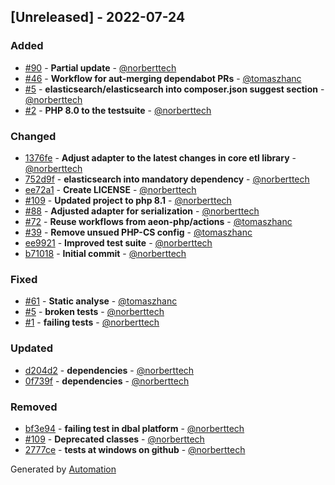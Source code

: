 ## [Unreleased] - 2022-07-24

### Added
- [#90](https://github.com/flow-php/etl-adapter-elasticsearch/pull/90) - **Partial update** - [@norberttech](https://github.com/norberttech)
- [#46](https://github.com/flow-php/etl-adapter-elasticsearch/pull/46) - **Workflow for aut-merging dependabot PRs** - [@tomaszhanc](https://github.com/tomaszhanc)
- [#5](https://github.com/flow-php/etl-adapter-elasticsearch/pull/5) - **elasticsearch/elasticsearch into composer.json suggest section** - [@norberttech](https://github.com/norberttech)
- [#2](https://github.com/flow-php/etl-adapter-elasticsearch/pull/2) - **PHP 8.0 to the testsuite** - [@norberttech](https://github.com/norberttech)

### Changed
- [1376fe](https://github.com/flow-php/etl-adapter-elasticsearch/commit/1376febcfc8c933c6db2a28261313eb625122f85) - **Adjust adapter to the latest changes in core etl library** - [@norberttech](https://github.com/norberttech)
- [752d9f](https://github.com/flow-php/etl-adapter-elasticsearch/commit/752d9f2196045369226eaa7f5160b55bc0dbf27d) - **elasticsearch into mandatory dependency** - [@norberttech](https://github.com/norberttech)
- [ee72a1](https://github.com/flow-php/etl-adapter-elasticsearch/commit/ee72a19f6f48de255ced2abce594d17eec15f1e4) - **Create LICENSE** - [@norberttech](https://github.com/norberttech)
- [#109](https://github.com/flow-php/etl-adapter-elasticsearch/pull/109) - **Updated project to php 8.1** - [@norberttech](https://github.com/norberttech)
- [#88](https://github.com/flow-php/etl-adapter-elasticsearch/pull/88) - **Adjusted adapter for serialization** - [@norberttech](https://github.com/norberttech)
- [#72](https://github.com/flow-php/etl-adapter-elasticsearch/pull/72) - **Reuse workflows from aeon-php/actions** - [@tomaszhanc](https://github.com/tomaszhanc)
- [#39](https://github.com/flow-php/etl-adapter-elasticsearch/pull/39) - **Remove unsued PHP-CS config** - [@tomaszhanc](https://github.com/tomaszhanc)
- [ee9921](https://github.com/flow-php/etl-adapter-elasticsearch/commit/ee9921694b99ee77ca4c047fe530e7832f9f78ac) - **Improved test suite** - [@norberttech](https://github.com/norberttech)
- [b71018](https://github.com/flow-php/etl-adapter-elasticsearch/commit/b710189a7399b0df5b253ae19abf63fc8b3c7e0f) - **Initial commit** - [@norberttech](https://github.com/norberttech)

### Fixed
- [#61](https://github.com/flow-php/etl-adapter-elasticsearch/pull/61) - **Static analyse** - [@tomaszhanc](https://github.com/tomaszhanc)
- [#5](https://github.com/flow-php/etl-adapter-elasticsearch/pull/5) - **broken tests** - [@norberttech](https://github.com/norberttech)
- [#1](https://github.com/flow-php/etl-adapter-elasticsearch/pull/1) - **failing tests** - [@norberttech](https://github.com/norberttech)

### Updated
- [d204d2](https://github.com/flow-php/etl-adapter-elasticsearch/commit/d204d21f9c5aef7b059167a27ed265cccc6cf402) - **dependencies** - [@norberttech](https://github.com/norberttech)
- [0f739f](https://github.com/flow-php/etl-adapter-elasticsearch/commit/0f739f4cc1c6bc9d4d173ee0078c02ab120d1b76) - **dependencies** - [@norberttech](https://github.com/norberttech)

### Removed
- [bf3e94](https://github.com/flow-php/etl-adapter-elasticsearch/commit/bf3e94c7509e37736e2434128c7a5929a7e8f253) - **failing test in dbal platform** - [@norberttech](https://github.com/norberttech)
- [#109](https://github.com/flow-php/etl-adapter-elasticsearch/pull/109) - **Deprecated classes** - [@norberttech](https://github.com/norberttech)
- [2777ce](https://github.com/flow-php/etl-adapter-elasticsearch/commit/2777cea6ad3165ef10c4716d7a2e86f7f34a8ac4) - **tests at windows on github** - [@norberttech](https://github.com/norberttech)

Generated by [Automation](https://github.com/aeon-php/automation)